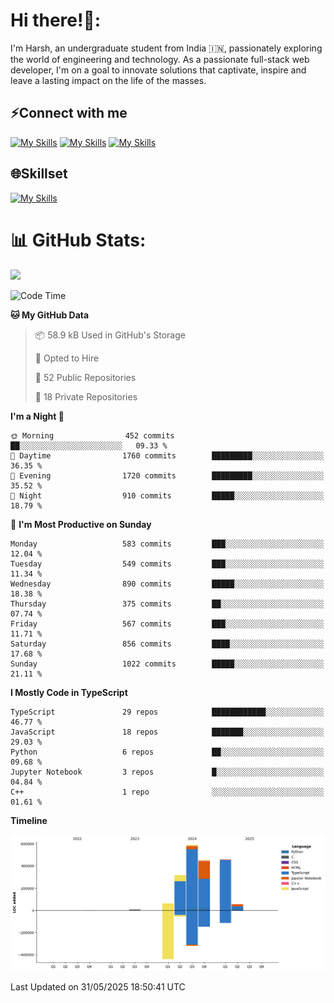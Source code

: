 
# Hi there!👋:
<p> I'm Harsh, an undergraduate student from India 🇮🇳, passionately exploring the world of engineering and technology. As a passionate full-stack web developer, I'm on a goal to innovate solutions that captivate, inspire and leave a lasting impact on the life of the masses. </p>

## ⚡Connect with me

[![My Skills](https://skillicons.dev/icons?i=gmail)](mailto:harshpandey.tech@gmail.com) [![My Skills](https://skillicons.dev/icons?i=linkedin)](https://linkedin.com/in/harsh3dev) [![My Skills](https://skillicons.dev/icons?i=twitter)](https://x.com/harshxai)

## 🌐Skillset
[![My Skills](https://skillicons.dev/icons?i=js,ts,react,nextjs,nodejs,tailwind,mongo,express,postgres,prisma,html,css,docker,aws,cpp,git,vscode,figma)](https://skillicons.dev)


# 📊 GitHub Stats:
![](https://komarev.com/ghpvc/?username=harsh3dev)

<!--START_SECTION:waka-->
![Code Time](http://img.shields.io/badge/Code%20Time-105%20hrs%205%20mins-blue)

**🐱 My GitHub Data** 

> 📦 58.9 kB Used in GitHub's Storage 
 > 
> 💼 Opted to Hire
 > 
> 📜 52 Public Repositories 
 > 
> 🔑 18 Private Repositories 
 > 
**I'm a Night 🦉** 

```text
🌞 Morning                452 commits         ██░░░░░░░░░░░░░░░░░░░░░░░   09.33 % 
🌆 Daytime                1760 commits        █████████░░░░░░░░░░░░░░░░   36.35 % 
🌃 Evening                1720 commits        █████████░░░░░░░░░░░░░░░░   35.52 % 
🌙 Night                  910 commits         █████░░░░░░░░░░░░░░░░░░░░   18.79 % 
```
📅 **I'm Most Productive on Sunday** 

```text
Monday                   583 commits         ███░░░░░░░░░░░░░░░░░░░░░░   12.04 % 
Tuesday                  549 commits         ███░░░░░░░░░░░░░░░░░░░░░░   11.34 % 
Wednesday                890 commits         █████░░░░░░░░░░░░░░░░░░░░   18.38 % 
Thursday                 375 commits         ██░░░░░░░░░░░░░░░░░░░░░░░   07.74 % 
Friday                   567 commits         ███░░░░░░░░░░░░░░░░░░░░░░   11.71 % 
Saturday                 856 commits         ████░░░░░░░░░░░░░░░░░░░░░   17.68 % 
Sunday                   1022 commits        █████░░░░░░░░░░░░░░░░░░░░   21.11 % 
```


**I Mostly Code in TypeScript** 

```text
TypeScript               29 repos            ████████████░░░░░░░░░░░░░   46.77 % 
JavaScript               18 repos            ███████░░░░░░░░░░░░░░░░░░   29.03 % 
Python                   6 repos             ██░░░░░░░░░░░░░░░░░░░░░░░   09.68 % 
Jupyter Notebook         3 repos             █░░░░░░░░░░░░░░░░░░░░░░░░   04.84 % 
C++                      1 repo              ░░░░░░░░░░░░░░░░░░░░░░░░░   01.61 % 
```



**Timeline**

![Lines of Code chart](https://raw.githubusercontent.com/harsh3dev/harsh3dev/main/assets/bar_graph.png)


 Last Updated on 31/05/2025 18:50:41 UTC
<!--END_SECTION:waka-->

